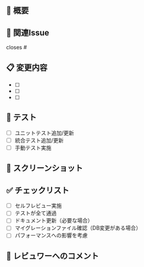 ## 📝 概要
<!-- このPRで何を実装/修正したのか簡潔に記述 -->

## 🔗 関連Issue
<!-- closes #番号 形式で記載 -->
closes #

## 📋 変更内容
<!-- 主な変更点をリスト形式で記載 -->
- [ ] 
- [ ] 
- [ ] 

## 🧪 テスト
<!-- 実施したテストの内容を記載 -->
- [ ] ユニットテスト追加/更新
- [ ] 統合テスト追加/更新
- [ ] 手動テスト実施

## 📸 スクリーンショット
<!-- UI変更がある場合は、変更前後のスクリーンショットを追加 -->

## ✅ チェックリスト
- [ ] セルフレビュー実施
- [ ] テストが全て通過
- [ ] ドキュメント更新（必要な場合）
- [ ] マイグレーションファイル確認（DB変更がある場合）
- [ ] パフォーマンスへの影響を考慮

## 💬 レビュワーへのコメント
<!-- レビュワーに特に見てもらいたい点や懸念事項があれば記載 -->